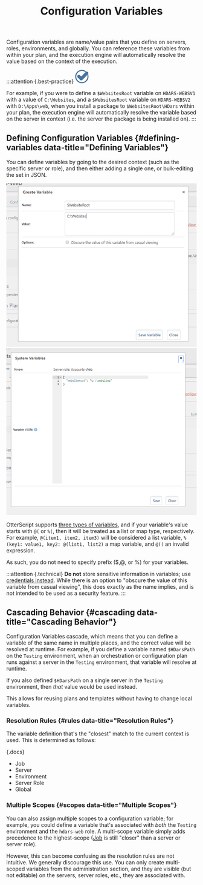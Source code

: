 ﻿---
title: Configuration Variables
keywords: otter,executions
show-headings-in-nav: true
---

Configuration variables are name/value pairs that you define on servers, roles, environments, and globally. You can reference these variables from within your plan, and the execution engine will automatically resolve the value based on the context of the execution.

:::attention {.best-practice}
![](/resources/images/icons/best-practices.png)

For example, if you were to define a `$WebsitesRoot` variable on `HDARS-WEBSV1` with a value of `C:\Websites`, and a `$WebsitesRoot` variable on `HDARS-WEBSV2` with `D:\Apps\web`, when you install a package to `$WebsitesRoot\HDars` within your plan, the execution engine will automatically resolve the variable based on the server in context (i.e. the server the package is being installed on).
:::

## Defining Configuration Variables {#defining-variables data-title="Defining Variables"}

You can define variables by going to the desired context (such as the specific server or role), and then either adding a single one, or bulk-editing the set in JSON.

<tab-block>
    <tab name="Add Variable">
        <img class="screenshot" src="/resources/documentation/otter/2/create-variable.png" alt="Add Variable" />
    </tab>
    <tab name="Bulk-editing">
        <img class="screenshot" src="/resources/documentation/otter/2/bulk-variable.png" alt="Bulk import" />
    </tab>
</tab-block>

OtterScript supports [three types of variables](/docs/various/execution-engine/otterscript/strings-and-literals), and if your variable's value starts with `@(` or `%(`, then it will be treated as a list or map type, respectively.  For example, `@(item1, item2, item3)` will be considered a list variable, `%(key1: value1, key2: @(list1, list2)` a map variable, and `@((` an invalid expression.

As such, you do not need to specify prefix (&#36;,&#64;, or &#37;) for your variables.

:::attention {.technical}
**Do not** store sensitive information in variables; use [credentials instead](/docs/otter/global-components/resource-credentials). While there is an option to "obscure the value of this variable from casual viewing", this does exactly as the name implies, and is not intended to be used as a security feature.
:::

## Cascading Behavior {#cascading data-title="Cascading Behavior"}

Configuration Variables cascade, which means that you can define a variable of the same name in multiple places, and the correct value will be resolved at runtime. For example, if you define a variable named `$HDarsPath` on the `Testing` environment, when an orchestration or configuration plan runs against a server in the `Testing` environment, that variable will resolve at runtime.

If you also defined `$HDarsPath` on a single server in the `Testing` environment, then *that* value would be used instead.

This allows for reusing plans and templates without having to change local variables.

### Resolution Rules {#rules data-title="Resolution Rules"}

The variable definition that's the "closest" match to the current context is used. This is determined as follows:

{.docs}
- Job
- Server
- Environment
- Server Role
- Global

### Multiple Scopes {#scopes data-title="Multiple Scopes"}

You can also assign multiple scopes to a configuration variable; for example, you could define a variable that's associated with *both* the `Testing` environment and the `hdars-web` role. A multi-scope variable simply adds precedence to the highest-scope ([Job](/docs/otter/core-concepts/jobs) is still "closer" than a server or server role).

However, this can become confusing as the resolution rules are not intuitive. We generally discourage this use. You can only create multi-scoped variables from the administration section, and they are visible (but not editable) on the servers, server roles, etc., they are associated with.
